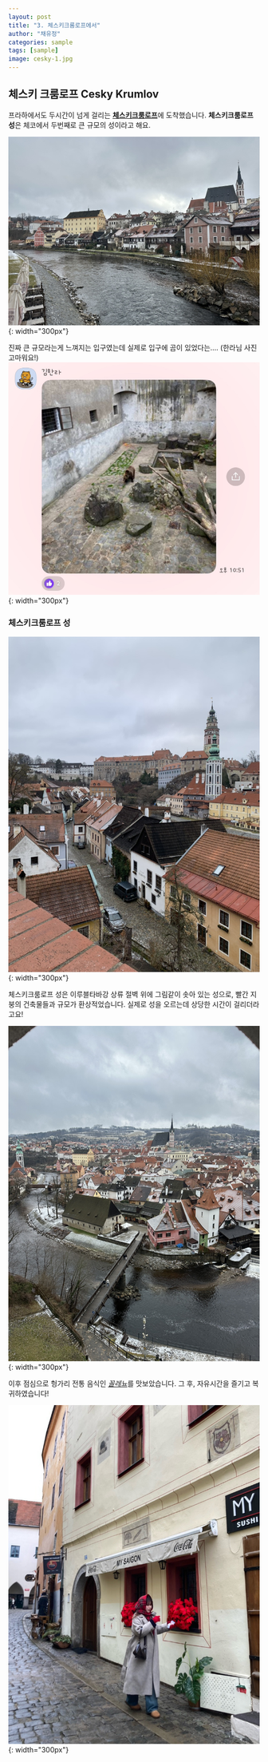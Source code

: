 ```yaml
---
layout: post
title: "3. 체스키크룸로프에서"
author: "채유정"
categories: sample
tags: [sample]
image: cesky-1.jpg
---
```


## 체스키 크룸로프 Cesky Krumlov

프라하에서도 두시간이 넘게 걸리는 [**체스키크룸로프**]()에 도착했습니다. **체스키크룸로프 성**은 체코에서 두번째로 큰 규모의 성이라고 해요.

![이미지](/assets/img/cesky-3.jpg "체스키크룸로프"){: width="300px"}

진짜 큰 규모라는게 느껴지는 입구였는데 실제로 입구에 곰이 있었다는....
(한라님 사진 고마워요!)
![이미지](/assets/img/cesky-2.jpg "곰"){: width="300px"}

### 체스키크룸로프 성

![이미지](/assets/img/cesky-4.jpg "성"){: width="300px"}

체스키크룸로프 성은 이루블타바강 상류 절벽 위에 그림같이 솟아 있는 성으로, 빨간 지붕의 건축물들과 규모가 환상적었습니다. 실제로 성을 오르는데 상당한 시간이 걸리더라고요!

![이미지](/assets/img/cesky-5.jpg "성풍경"){: width="300px"}

이후 점심으로 헝가리 전통 음식인 [_꼴레뇨_](https://y2ll5wxxx.github.io/cz-qggole)를 맛보았습니다. 그 후, 자유시간을 즐기고 복귀하였습니다!

![이미지](/assets/img/cesky-6.jpg "자유시간"){: width="300px"}
